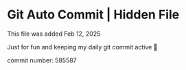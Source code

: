 # Git Auto Commit | Hidden File

This file was added Feb 12, 2025

Just for fun and keeping my daily git commit active 🤪

commit number: 585587
